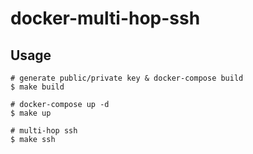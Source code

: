 # docker-multi-hop-ssh

## Usage

```console
# generate public/private key & docker-compose build
$ make build

# docker-compose up -d
$ make up

# multi-hop ssh
$ make ssh
```
